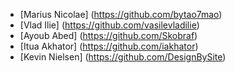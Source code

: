 ﻿- [Marius Nicolae] (https://github.com/bytao7mao)
- [Vlad Ilie] (https://github.com/vasilevladilie)
- [Ayoub Abed] (https://github.com/Skobraf)
- [Itua Akhator] (https://github.com/iakhator)
- [Kevin Nielsen]
(https://github.com/DesignBySite)
